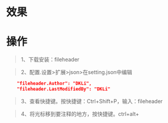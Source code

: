 # 效果

# 操作

> 1、下载安装：fileheader

> 2、配置.设置>扩展>json>在setting.json中编辑
```json
    "fileheader.Author": "DKLi",
    "fileheader.LastModifiedBy": "DKLi"
```

> 3、查看快捷键。按快捷键：Ctrl+Shift+P，输入：fileheader

> 4、将光标移到要注释的地方，按快捷键。ctrl+alt+